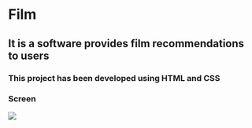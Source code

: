 
<h1> Film </h1>

<h2>It is a software provides film recommendations to users </h2>

<h3>This project has been developed using HTML and CSS </h3>

<h3>Screen</h3>

![](film.gif)
